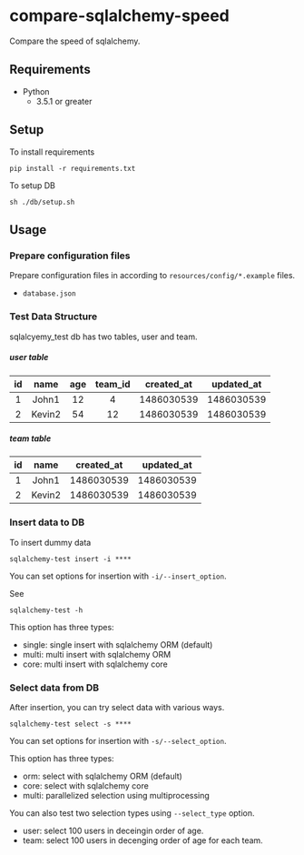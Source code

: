 # compare-sqlalchemy-speed

Compare the speed of sqlalchemy.

## Requirements

- Python
  - 3.5.1 or greater

## Setup

To install requirements

```shell
pip install -r requirements.txt
```

To setup DB

```shell
sh ./db/setup.sh
```

## Usage

### Prepare configuration files

Prepare configuration files in according to `resources/config/*.example` files.

- `database.json`

### Test Data Structure

sqlalcyemy_test db has two tables, user and team.

##### user table

| id  | name  |  age  | team_id |created_at|updated_at|
|:---:|:-----:|:-----:|:-------:|:--------:|:--------:|
|  1  | John1 |  12   |    4    |1486030539|1486030539|
|  2  |Kevin2 |  54   |    12   |1486030539|1486030539|


##### team table

| id  | name  |created_at|updated_at|
|:---:|:-----:|:--------:|:--------:|
|  1  | John1 |1486030539|1486030539|
|  2  |Kevin2 |1486030539|1486030539|
  
### Insert data to DB

To insert dummy data

```shell
sqlalchemy-test insert -i ****
```

You can set options for insertion with `-i/--insert_option`.

See

```
sqlalchemy-test -h
```

This option has three types:

- single: single insert with sqlalchemy ORM (default)
- multi:  multi insert with sqlalchemy ORM
- core:   multi insert with sqlalchemy core

### Select data from DB

After insertion, you can try select data with various ways.

```shell
sqlalchemy-test select -s ****
```

You can set options for insertion with `-s/--select_option`.

This option has three types:

- orm:   select with sqlalchemy ORM (default)
- core:  select with sqlalchemy core
- multi: parallelized selection using multiprocessing

You can also test two selection types using `--select_type` option.

- user:  select 100 users in deceingin order of age.
- team:  select 100 users in decenging order of age for each team.

